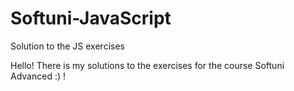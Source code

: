 # Softuni-JavaScript
Solution to the JS exercises

Hello! There is my solutions to the exercises for the course Softuni Advanced :) !
